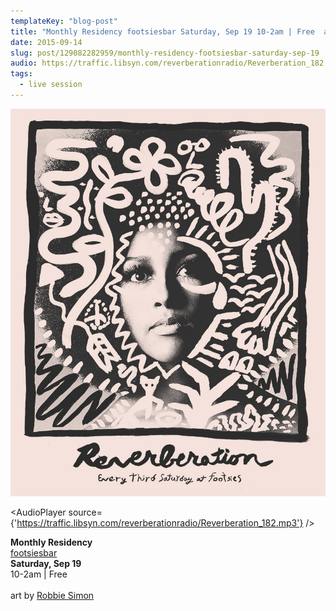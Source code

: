 ```yaml
---
templateKey: "blog-post"
title: "Monthly Residency footsiesbar Saturday, Sep 19 10-2am | Free  art by Robbie Simon "
date: 2015-09-14
slug: post/129082282959/monthly-residency-footsiesbar-saturday-sep-19
audio: https://traffic.libsyn.com/reverberationradio/Reverberation_182.mp3
tags:
  - live session
---
```


![Monthly Residency footsiesbar Saturday, Sep 19 10-2am | Free  art by Robbie Simon ](../images/a372330c3117ad2c6a3f9cdbfce09700e9c5bf83ee02bf4fe0c4b780c275ed7d.jpg)

<AudioPlayer source={'https://traffic.libsyn.com/reverberationradio/Reverberation_182.mp3'} />

<p><b>Monthly Residency</b><br /><a href="http://tmblr.co/m5E7Di6wMQfklOcR7ye8RsQ">footsiesbar</a><br /><b>Saturday, Sep 19</b><br />10-2am | Free&nbsp;<br /><br />art by <a href="RobbieSimon.com">Robbie Simon</a>&nbsp;</p>
